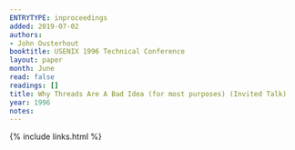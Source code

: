 ```yaml
---
ENTRYTYPE: inproceedings
added: 2019-07-02
authors:
- John Ousterhout
booktitle: USENIX 1996 Technical Conference
layout: paper
month: June
read: false
readings: []
title: Why Threads Are A Bad Idea (for most purposes) (Invited Talk)
year: 1996
notes:
---
```

{% include links.html %}
